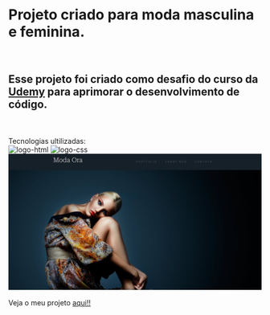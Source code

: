 <h1>Projeto criado para moda masculina e feminina.</h1>
<br>
<h2>Esse projeto foi criado como desafio do curso da<a href="https://www.udemy.com/course/curso-web-design-fundamentos-aprenda-html-css-e-javascript/?couponCode=JUST4U02223"> Udemy<a/> para aprimorar o desenvolvimento de código.</h2>
<br>
<br>
Tecnologias ultilizadas:
<br>
<img src="https://img.shields.io/badge/HTML5-E34F26?style=for-the-badge&logo=html5&logoColor=white" alt="logo-html">
<img src="https://img.shields.io/badge/CSS3-1572B6?style=for-the-badge&logo=css3&logoColor=white" alt="logo-css">
<br>
<img src="https://github.com/Alef-Henrique/Projeto-moda/blob/main/imagens/print-moda.png?raw=true" alt="print-do-projeto">
  
Veja o meu projeto <a href="https://alef-henrique.github.io/Projeto-moda/">aqui!!</a>




